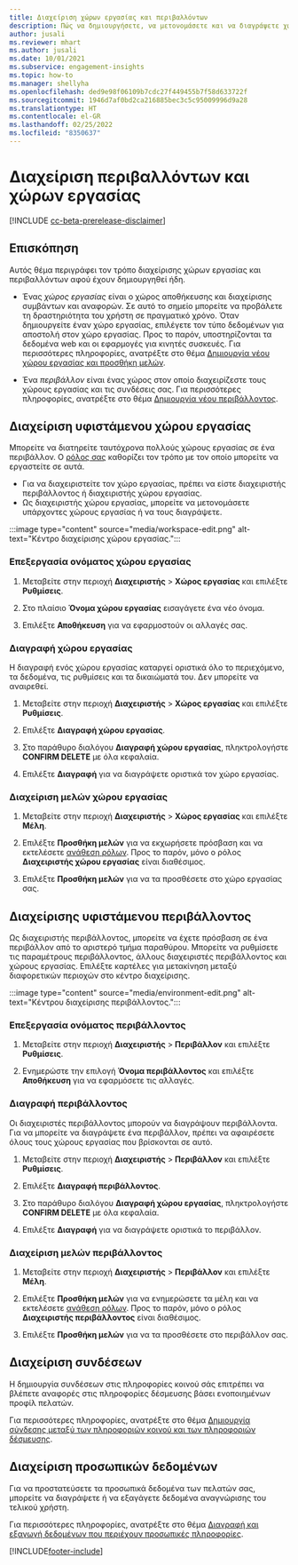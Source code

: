 ```yaml
---
title: Διαχείριση χώρων εργασίας και περιβαλλόντων
description: Πώς να δημιουργήσετε, να μετονομάσετε και να διαγράψετε χώρους εργασίας και περιβάλλοντα.
author: jusali
ms.reviewer: mhart
ms.author: jusali
ms.date: 10/01/2021
ms.subservice: engagement-insights
ms.topic: how-to
ms.manager: shellyha
ms.openlocfilehash: ded9e98f06109b7cdc27f449455b7f58d633722f
ms.sourcegitcommit: 1946d7af0bd2ca216885bec3c5c95009996d9a28
ms.translationtype: HT
ms.contentlocale: el-GR
ms.lasthandoff: 02/25/2022
ms.locfileid: "8350637"
---
```

# <a name="manage-environments-and-workspaces"></a>Διαχείριση περιβαλλόντων και χώρων εργασίας

[!INCLUDE [cc-beta-prerelease-disclaimer](includes/cc-beta-prerelease-disclaimer.md)]

## <a name="overview"></a>Επισκόπηση

Αυτός θέμα περιγράφει τον τρόπο διαχείρισης χώρων εργασίας και περιβαλλόντων αφού έχουν δημιουργηθεί ήδη. 

- Ένας *χώρος εργασίας* είναι ο χώρος αποθήκευσης και διαχείρισης συμβάντων και αναφορών. Σε αυτό το σημείο μπορείτε να προβάλετε τη δραστηριότητα του χρήστη σε πραγματικό χρόνο. Όταν δημιουργείτε έναν χώρο εργασίας, επιλέγετε τον τύπο δεδομένων για αποστολή στον χώρο εργασίας. Προς το παρόν, υποστηρίζονται τα δεδομένα web και οι εφαρμογές για κινητές συσκευές. Για περισσότερες πληροφορίες, ανατρέξτε στο θέμα [Δημιουργία νέου χώρου εργασίας και προσθήκη μελών](create-workspace.md).

- Ένα *περιβάλλον* είναι ένας χώρος στον οποίο διαχειρίζεστε τους χώρους εργασίας και τις συνδέσεις σας. Για περισσότερες πληροφορίες, ανατρέξτε στο θέμα [Δημιουργία νέου περιβάλλοντος](create-new-environment.md).

## <a name="manage-an-existing-workspace"></a>Διαχείριση υφιστάμενου χώρου εργασίας

Μπορείτε να διατηρείτε ταυτόχρονα πολλούς χώρους εργασίας σε ένα περιβάλλον. Ο [ρόλος σας](user-roles.md) καθορίζει τον τρόπο με τον οποίο μπορείτε να εργαστείτε σε αυτά. 

 - Για να διαχειριστείτε τον χώρο εργασίας, πρέπει να είστε διαχειριστής περιβάλλοντος ή διαχειριστής χώρου εργασίας.
 - Ως διαχειριστής χώρου εργασίας, μπορείτε να μετονομάσετε υπάρχοντες χώρους εργασίας ή να τους διαγράψετε. 

:::image type="content" source="media/workspace-edit.png" alt-text="Κέντρο διαχείρισης χώρου εργασίας.":::

### <a name="edit-a-workspace-name"></a>Επεξεργασία ονόματος χώρου εργασίας

1. Μεταβείτε στην περιοχή **Διαχειριστής** > **Χώρος εργασίας** και επιλέξτε **Ρυθμίσεις**.

1. Στο πλαίσιο **Όνομα χώρου εργασίας** εισαγάγετε ένα νέο όνομα.

1. Επιλέξτε **Αποθήκευση** για να εφαρμοστούν οι αλλαγές σας.

### <a name="delete-a-workspace"></a>Διαγραφή χώρου εργασίας

Η διαγραφή ενός χώρου εργασίας καταργεί οριστικά όλο το περιεχόμενο, τα δεδομένα, τις ρυθμίσεις και τα δικαιώματά του. Δεν μπορείτε να αναιρεθεί.

1. Μεταβείτε στην περιοχή **Διαχειριστής** > **Χώρος εργασίας** και επιλέξτε **Ρυθμίσεις**.

1. Επιλέξτε **Διαγραφή χώρου εργασίας**. 

1. Στο παράθυρο διαλόγου **Διαγραφή χώρου εργασίας**, πληκτρολογήστε **CONFIRM DELETE** με όλα κεφαλαία. 

1. Επιλέξτε **Διαγραφή** για να διαγράψετε οριστικά τον χώρο εργασίας.

### <a name="manage-workspace-members"></a>Διαχείριση μελών χώρου εργασίας

1. Μεταβείτε στην περιοχή **Διαχειριστής** > **Χώρος εργασίας** και επιλέξτε **Μέλη**.

1. Επιλέξτε **Προσθήκη μελών** για να εκχωρήσετε πρόσβαση και να εκτελέσετε [ανάθεση ρόλων](user-roles.md). Προς το παρόν, μόνο ο ρόλος **Διαχειριστής χώρου εργασίας** είναι διαθέσιμος.

1. Επιλέξτε **Προσθήκη μελών** για να τα προσθέσετε στο χώρο εργασίας σας.

## <a name="manage-an-existing-environment"></a>Διαχείρισης υφιστάμενου περιβάλλοντος

Ως διαχειριστής περιβάλλοντος, μπορείτε να έχετε πρόσβαση σε ένα περιβάλλον από το αριστερό τμήμα παραθύρου. Μπορείτε να ρυθμίσετε τις παραμέτρους περιβάλλοντος, άλλους διαχειριστές περιβάλλοντος και χώρους εργασίας. Επιλέξτε καρτέλες για μετακίνηση μεταξύ διαφορετικών περιοχών στο κέντρο διαχείρισης.

:::image type="content" source="media/environment-edit.png" alt-text="Κέντρου διαχείρισης περιβάλλοντος.":::

### <a name="edit-an-environment-name"></a>Επεξεργασία ονόματος περιβάλλοντος

1. Μεταβείτε στην περιοχή **Διαχειριστής** > **Περιβάλλον** και επιλέξτε **Ρυθμίσεις**.

1. Ενημερώστε την επιλογή **Όνομα περιβάλλοντος** και επιλέξτε **Αποθήκευση** για να εφαρμόσετε τις αλλαγές.

### <a name="delete-an-environment"></a>Διαγραφή περιβάλλοντος

Οι διαχειριστές περιβάλλοντος μπορούν να διαγράψουν περιβάλλοντα. Για να μπορείτε να διαγράψετε ένα περιβάλλον, πρέπει να αφαιρέσετε όλους τους χώρους εργασίας που βρίσκονται σε αυτό.

1. Μεταβείτε στην περιοχή **Διαχειριστής** > **Περιβάλλον** και επιλέξτε **Ρυθμίσεις**.

1. Επιλέξτε **Διαγραφή περιβάλλοντος**. 

1. Στο παράθυρο διαλόγου **Διαγραφή χώρου εργασίας**, πληκτρολογήστε **CONFIRM DELETE** με όλα κεφαλαία. 

1. Επιλέξτε **Διαγραφή** για να διαγράψετε οριστικά το περιβάλλον.

### <a name="manage-environment-members"></a>Διαχείριση μελών περιβάλλοντος

1. Μεταβείτε στην περιοχή **Διαχειριστής** > **Περιβάλλον** και επιλέξτε **Μέλη**.

1. Επιλέξτε **Προσθήκη μελών** για να ενημερώσετε τα μέλη και να εκτελέσετε [ανάθεση ρόλων](user-roles.md). Προς το παρόν, μόνο ο ρόλος **Διαχειριστής περιβάλλοντος** είναι διαθέσιμος.

1. Επιλέξτε **Προσθήκη μελών** για να τα προσθέσετε στο περιβάλλον σας.

## <a name="manage-connections"></a>Διαχείριση συνδέσεων

Η δημιουργία συνδέσεων στις πληροφορίες κοινού σάς επιτρέπει να βλέπετε αναφορές στις πληροφορίες δέσμευσης βάσει ενοποιημένων προφίλ πελατών. 

Για περισσότερες πληροφορίες, ανατρέξτε στο θέμα [Δημιουργία σύνδεσης μεταξύ των πληροφοριών κοινού και των πληροφοριών δέσμευσης](integrate-audience-insights-engagement-insights.md).

## <a name="manage-personal-data"></a>Διαχείριση προσωπικών δεδομένων

Για να προστατεύσετε τα προσωπικά δεδομένα των πελατών σας, μπορείτε να διαγράψετε ή να εξαγάγετε δεδομένα αναγνώρισης του τελικού χρήστη.

Για περισσότερες πληροφορίες, ανατρέξτε στο θέμα [Διαγραφή και εξαγωγή δεδομένων που περιέχουν προσωπικές πληροφορίες](../dsr-rights-requests.md).

[!INCLUDE[footer-include](../includes/footer-banner.md)]

